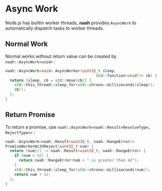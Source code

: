 # Async Work

Node.js has builtin worker threads, **naah** provides `AsyncWork` to automatically dispatch tasks to worker threads.

## Normal Work

Normal works without return value can be created by `naah::AsyncWork<void>` :

```cpp
naah::AsyncWork<void> AsyncWorker(uint32_t sleep,
                                        std::function<void()> cb) {
  return [sleep, cb = std::move(cb)] {
    std::this_thread::sleep_for(std::chrono::milliseconds(sleep));
    cb();
  };
}
```

## Return Promise

To return a promise, use `naah::AsyncWork<naah::Result<ResolveType, RejectType>>` :

```cpp
naah::AsyncWork<naah::Result<uint32_t, naah::RangeError>>
PromiseWorkerWithReject(uint32_t num) {
  return [num]() -> naah::Result<uint32_t, naah::RangeError> {
    if (num > 42) {
      return naah::RangeError(num + " is greater than 42");
    }
    std::this_thread::sleep_for(std::chrono::milliseconds(num));
    return num + 42;
  };
}
```
